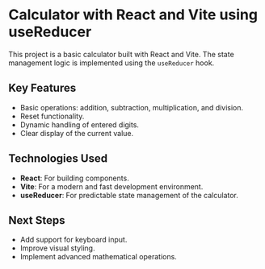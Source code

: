 # Calculator with React and Vite using useReducer

This project is a basic calculator built with React and Vite. The state management logic is implemented using the `useReducer` hook.

## Key Features

- Basic operations: addition, subtraction, multiplication, and division.
- Reset functionality.
- Dynamic handling of entered digits.
- Clear display of the current value.

## Technologies Used

- **React**: For building components.
- **Vite**: For a modern and fast development environment.
- **useReducer**: For predictable state management of the calculator.

## Next Steps

- Add support for keyboard input.
- Improve visual styling.
- Implement advanced mathematical operations.
